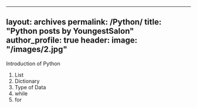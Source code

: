 -----
layout: archives
permalink: /Python/
title: "Python posts by YoungestSalon"
author_profile: true
header:
  image: "/images/2.jpg"
-----

Introduction of Python

1. List
2. Dictionary
3. Type of Data
4. while
5. for
